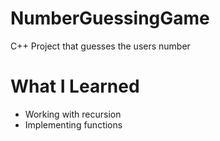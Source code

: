 # NumberGuessingGame
C++ Project that guesses the users number

# What I Learned

* Working with recursion
* Implementing functions
